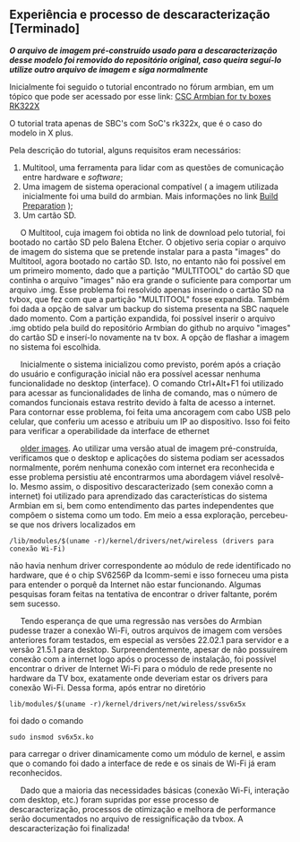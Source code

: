 ## Experiência e processo de descaracterização \[Terminado] 
**_O arquivo de imagem pré-construído usado para a descaracterização desse modelo foi removido do repositório original, caso queira seguí-lo utilize outro arquivo de imagem e siga normalmente_** 

Inicialmente foi seguido o tutorial encontrado no fórum armbian, em um tópico que pode ser acessado por esse link:
[CSC Armbian for tv boxes RK322X](https://forum.armbian.com/topic/34923-csc-armbian-for-rk322x-tv-box-boards/)

O tutorial trata apenas de SBC's com SoC's rk322x, que é o caso do modelo in X plus.

Pela descrição do tutorial, alguns requisitos eram necessários:
1. Multitool, uma ferramenta para lidar com as questões de comunicação entre hardware e _software_;
2. Uma imagem de sistema operacional compatível ( a imagem utilizada inicialmente foi uma build do armbian. Mais informações no link [Build Preparation](https://docs.armbian.com/Developer-Guide_Build-Preparation/) );
3. Um cartão SD.

&nbsp;&nbsp;&nbsp;&nbsp; O Multitool, cuja imagem foi obtida no link de download pelo tutorial, foi bootado no cartão SD pelo Balena Etcher. O objetivo seria copiar o arquivo de imagem do sistema que se pretende instalar para a pasta "images" do Multitool, agora bootado no cartão SD. Isto, no entanto não foi possível em um primeiro momento, dado que a partição "MULTITOOL" do cartão SD que continha o arquivo "images" não era grande o suficiente para comportar um arquivo .img. Esse problema foi resolvido apenas inserindo o cartão SD na tvbox, que fez com que a partição "MULTITOOL" fosse expandida. Também foi dada a opção de salvar um backup do sistema presenta na SBC naquele dado momento. Com a partição expandida, foi possível inserir o arquivo .img obtido pela build do repositório Armbian do github no arquivo "images" do cartão SD e inserí-lo novamente na tv box. A opção de flashar a imagem no sistema foi escolhida.
  
&nbsp;&nbsp;&nbsp;&nbsp; Inicialmente o sistema inicializou como previsto, porém após a criação do usuário e configuração inicial não era possível acessar nenhuma funcionalidade no desktop (interface). O comando Ctrl+Alt+F1 foi utilizado para acessar as funcionalidades de linha de comando, mas o número de comandos funcionais estava restrito devido à falta de acesso a internet. Para contornar esse problema, foi feita uma ancoragem com cabo USB pelo celular, que conferiu um acesso e atribuiu um IP ao dispositivo. Isso foi feito para verificar a operabilidade da interface de ethernet
  
&nbsp;&nbsp;&nbsp;&nbsp;  [older images](https://armbian.hosthatch.com/archive/rk322x-box/archive/). Ao utilizar uma versão atual de imagem pré-construída, verificamos que o desktop e aplicações do sistema podiam ser acessados normalmente, porém nenhuma conexão com internet era reconhecida e esse problema persistiu até encontrarmos uma abordagem viável resolvê-lo. Mesmo assim, o dispositivo descaracterizado (sem conexão comn a internet) foi utilizado para aprendizado das características do sistema Armbian em si, bem como entendimento das partes independentes que compôem o sistema como um todo. Em meio a essa exploração, percebeu-se que nos drivers localizados em
  
  ```/lib/modules/$(uname -r)/kernel/drivers/net/wireless (drivers para conexão Wi-Fi)```
  
não havia nenhum driver correspondente ao módulo de rede identificado no hardware, que é o chip SV6256P da Icomm-semi e isso forneceu uma pista para entender o porquê da Internet não estar funcionando. Algumas pesquisas foram feitas na tentativa de encontrar o driver faltante, porém sem sucesso.
  
&nbsp;&nbsp;&nbsp;&nbsp; Tendo esperança de que uma regressão nas versões do Armbian pudesse trazer a conexão Wi-Fi, outros arquivos de imagem com versões anteriores foram testados, em especial as versões 22.02.1 para servidor e a versão 21.5.1 para desktop. Surpreendentemente, apesar de não possuírem conexão com a internet logo após o processo de instalação, foi possível encontrar o driver de Internet Wi-Fi para o módulo de rede presente no hardware da TV box, exatamente onde deveriam estar os drivers para conexão Wi-Fi. Dessa forma, após entrar no diretório 
  
  ```lib/modules/$(uname -r)/kernel/drivers/net/wireless/ssv6x5x```
  
foi dado o comando 

  ```sudo insmod sv6x5x.ko ```
  
para carregar o driver dinamicamente como um módulo de kernel, e assim que o comando foi dado a interface de rede e os sinais de Wi-Fi já eram reconhecidos.
  
&nbsp;&nbsp;&nbsp;&nbsp; Dado que a maioria das necessidades básicas (conexão Wi-Fi, interação com desktop, etc.) foram supridas por esse processo de descaracterização, processos de otimização e melhora de performance serão documentados no arquivo de ressignificação da tvbox. A descaracterização foi finalizada!

  
   
 
   
